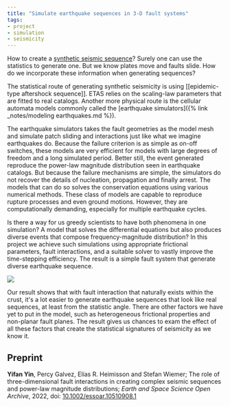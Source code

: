 ```yaml
---
title: "Simulate earthquake sequences in 3-D fault systems"
tags:
- project
- simulation
- seismicity
---
```


How to create a [synthetic seismic sequence](notes/modeling%earthquakes.md)? Surely one can use the statistics to generate one. But we know plates move and faults slide. How do we incorporate these information when generating sequences?

The statistical route of generating synthetic seismicity is using [[epidemic-type aftershock sequence]]. ETAS relies on the scaling-law parameters that are fitted to real catalogs. Another more physical route is the cellular automata models commonly called the [earthquake simulators]({% link _notes/modeling earthquakes.md %}). 

The earthquake simulators takes the fault geometries as the model mesh and simulate patch sliding and interactions just like what we imagine earthquakes do. Because the failure criterion is as simple as on-off switches, these models are very efficient for models with large degrees of freedom and a long simulated period. Better still, the event generated reproduce the power-law magnitude distribution seen in earthquake catalogs. But because the failure mechanisms are simple, the simulators do not recover the details of nucleation, propagation and finally arrest. The models that can do so solves the conservation equations using various numerical methods. These class of models are capable to reproduce rupture processes and even ground motions. However, they are computationally demanding, especially for multiple earthquake cycles. 

Is there a way for us greedy scientists to have both phenomena in one simulation? A model that solves the differential equations but also produces diverse events that compose frequency-magnitude distribution? In this project we achieve such simulations using appropriate frictional parameters, fault interactions, and a suitable solver to vastly improve the time-stepping efficiency. The result is a simple fault system that generate diverse earthquake sequence.

![](notes/images/pap2_tweet.gif)

Our result shows that with fault interaction that naturally exists within the crust, it's a lot easier to generate earthquake sequences that look like real sequences, at least from the statistic angle. There are other factors we have yet to put in the model, such as heterogeneous frictional properties and non-planar fault planes. The result gives us chances to exam the effect of all these factors that create the statistical signatures of seismicity as we know it.

## Preprint
**Yifan Yin**, Percy Galvez, Elías R. Heimisson and Stefan Wiemer; The role of three-dimensional fault interactions in creating complex seismic sequences and power-law magnitude distributions; *Earth and Space Science Open Archive*, 2022, doi: [10.1002/essoar.10510908.1](https://www.essoar.org/doi/abs/10.1002/essoar.10510908.1)